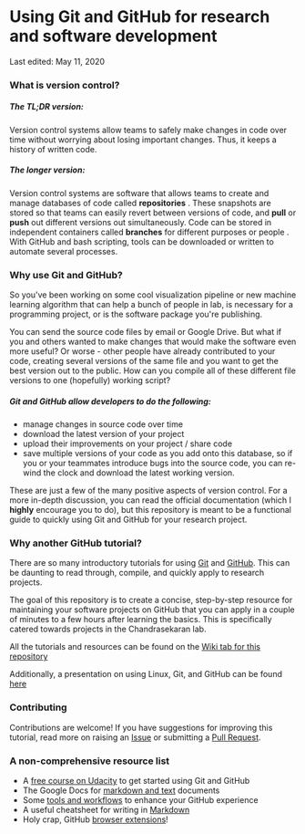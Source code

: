# Using Git and GitHub for research and software development
Last edited: May 11, 2020

### What is version control?
##### The TL;DR version:
Version control systems allow teams to safely make changes in code over time without worrying
 about losing important changes. Thus, it keeps a history of written code.

##### The longer version: 
Version control systems are software that allows teams to create and manage databases of code called **repositories**
. These
 snapshots are
 stored so that teams can easily revert between versions of code, and **pull** or **push** out different versions out
  simultaneously. Code can be stored in independent containers called **branches** for different purposes or people
  . With GitHub and bash scripting, tools can be downloaded or written to automate several processes. 

### Why use Git and GitHub?
So you've been working on some cool visualization pipeline or new machine learning algorithm that can help a bunch of people in lab, is necessary for a programming project, or is the software package you're publishing. 

You can send the source code files by email or Google Drive. But what if you and others wanted to make changes that would make the software even more useful? Or worse - other people have already contributed to your code, creating several versions of the same file and you want to get the best version out to the public. How can you compile all of these different file versions to one (hopefully) working script? 

##### Git and GitHub allow developers to do the following: 
  * manage changes in source code over time
  * download the latest version of your project
  * upload their improvements on your project / share code
  * save multiple versions of your code as you add onto this database, so if you or your teammates introduce bugs into the source code, you can re-wind the clock and download the latest working version. 

These are just a few of the many positive aspects of version control. For a more in-depth discussion, you can read the official documentation (which I **highly** encourage you to do), but this repository is meant to be a functional guide to quickly using Git and GitHub for your research project.

### Why another GitHub tutorial?
There are so many introductory tutorials for using [Git](https://git-scm.com/docs) and [GitHub](https://guides.github.com/activities/hello-world/). This can be daunting to read through, compile, and quickly apply to research projects. 

The goal of this repository is to create a concise, step-by-step resource for maintaining your software projects on
 GitHub that you can
 apply in a couple of minutes to a few hours after learning the basics. This is specifically catered towards projects in the Chandrasekaran lab. 

All the tutorials and resources can be found on the [Wiki tab for this repository](https://github.com/sriram-lab/github/wiki)

Additionally, a presentation on using Linux, Git, and GitHub can be found [here](https://umich-my.sharepoint.com/:p:/g/personal/scampit_umich_edu/EX8B1fpxYyFGjYwm_KooY5EBOxz9rJRrqmZyqz2sP4nKWw?e=bedCac)

### Contributing
Contributions are welcome! If you have suggestions for improving this tutorial, read more on raising an [Issue](https://guides.github.com/features/issues/) or submitting a [Pull Request](https://help.github.com/en/articles/about-pull-requests).

### A non-comprehensive resource list
  * A [free course on Udacity](https://www.udacity.com/course/how-to-use-git-and-github--ud775) to get started using Git and GitHub
  * The Google Docs for [markdown and text](https://stackedit.io/) documents
  * Some [tools and workflows](https://hackernoon.com/15-tips-to-enhance-your-github-flow-6af7ceb0d8a3) to enhance your GitHub experience
  * A useful cheatsheet for writing in [Markdown](https://github.com/adam-p/markdown-here/wiki/Markdown-Cheatsheet)
  * Holy crap, GitHub [browser extensions](https://github.com/collections/github-browser-extensions)!
  
  
